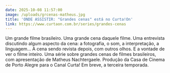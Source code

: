 ```yaml
---
date: 2025-10-08 11:57:00
image: /uploads/grcenas-matheus.jpg
title: 'ONDE ASSISTIR: "Grandes cenas" está no Curta!On'
link: https://www.curtaon.com.br/series/grandes-cenas
---
```

Um grande filme brasileiro. Uma grande cena daquele filme. Uma entrevista discutindo algum aspecto da cena: a fotografia, o som, a interpretação, a linguagem... A cena sendo revista depois, com outros olhos. E a vontade de ver o filme inteiro. Uma série sobre grandes cenas de filmes brasileiros, com apresentação de Matheus Nachtergaele. Produção da Casa de Cinema de Porto Alegre para o Canal Curta! Em breve, a terceira temporada.
